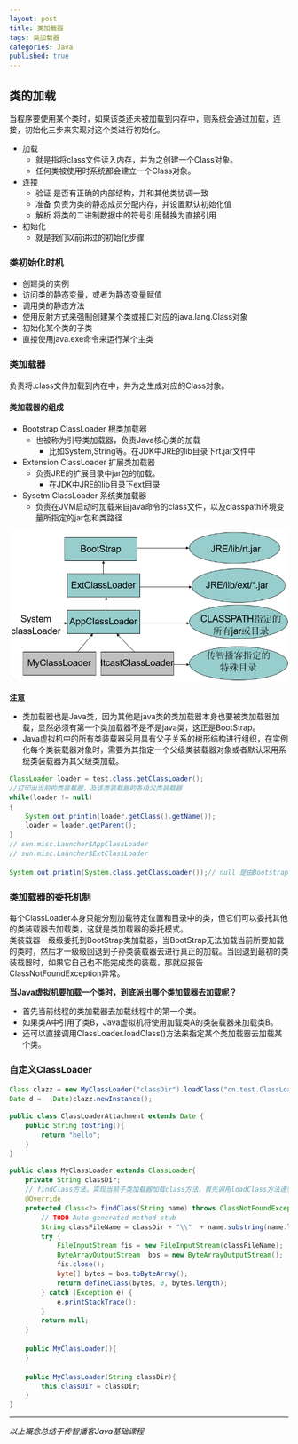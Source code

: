 ```yaml
---  
layout: post  
title: 类加载器  
tags: 类加载器  
categories: Java  
published: true  
---  
```


## 类的加载

当程序要使用某个类时，如果该类还未被加载到内存中，则系统会通过加载，连接，初始化三步来实现对这个类进行初始化。

* 加载
	- 就是指将class文件读入内存，并为之创建一个Class对象。
	- 任何类被使用时系统都会建立一个Class对象。
* 连接
	- 验证 是否有正确的内部结构，并和其他类协调一致
	- 准备 负责为类的静态成员分配内存，并设置默认初始化值
	- 解析 将类的二进制数据中的符号引用替换为直接引用
* 初始化
	- 就是我们以前讲过的初始化步骤

### 类初始化时机

* 创建类的实例
* 访问类的静态变量，或者为静态变量赋值
* 调用类的静态方法
* 使用反射方式来强制创建某个类或接口对应的java.lang.Class对象
* 初始化某个类的子类
* 直接使用java.exe命令来运行某个主类

### 类加载器

负责将.class文件加载到内在中，并为之生成对应的Class对象。

#### 类加载器的组成

* Bootstrap ClassLoader 根类加载器
	- 也被称为引导类加载器，负责Java核心类的加载
		+ 比如System,String等。在JDK中JRE的lib目录下rt.jar文件中
* Extension ClassLoader 扩展类加载器
	- 负责JRE的扩展目录中jar包的加载。
		+ 在JDK中JRE的lib目录下ext目录
* Sysetm ClassLoader 系统类加载器
	- 负责在JVM启动时加载来自java命令的class文件，以及classpath环境变量所指定的jar包和类路径

![类加载器之间的父子关系和管辖范围图](/static/img/类加载器/类加载器之间的父子关系和管辖范围图.PNG "类加载器之间的父子关系和管辖范围图")

**注意**

* 类加载器也是Java类，因为其他是java类的类加载器本身也要被类加载器加载，显然必须有第一个类加载器不是不是java类，这正是BootStrap。
* Java虚拟机中的所有类装载器采用具有父子关系的树形结构进行组织，在实例化每个类装载器对象时，需要为其指定一个父级类装载器对象或者默认采用系统类装载器为其父级类加载。 

```java
ClassLoader loader = test.class.getClassLoader();
//打印出当前的类装载器，及该类装载器的各级父类装载器
while(loader != null)
{
	System.out.println(loader.getClass().getName());
	loader = loader.getParent();
}
// sun.misc.Launcher$AppClassLoader
// sun.misc.Launcher$ExtClassLoader

System.out.println(System.class.getClassLoader());// null 是由Bootstrap ClassLoader加载的

```

### 类加载器的委托机制

每个ClassLoader本身只能分别加载特定位置和目录中的类，但它们可以委托其他的类装载器去加载类，这就是类加载器的委托模式。  
类装载器一级级委托到BootStrap类加载器，当BootStrap无法加载当前所要加载的类时，然后才一级级回退到子孙类装载器去进行真正的加载。当回退到最初的类装载器时，如果它自己也不能完成类的装载，那就应报告ClassNotFoundException异常。


**当Java虚拟机要加载一个类时，到底派出哪个类加载器去加载呢？**

* 首先当前线程的类加载器去加载线程中的第一个类。
* 如果类A中引用了类B，Java虚拟机将使用加载类A的类装载器来加载类B。 
* 还可以直接调用ClassLoader.loadClass()方法来指定某个类加载器去加载某个类。

### 自定义ClassLoader

```java
Class clazz = new MyClassLoader("classDir").loadClass("cn.test.ClassLoaderAttachment");
Date d =  (Date)clazz.newInstance();
```

```java
public class ClassLoaderAttachment extends Date {
	public String toString(){
		return "hello";
	} 
}
```

```java
public class MyClassLoader extends ClassLoader{
	private String classDir;
	// findClass方法，实现当前子类加载器加载class方法，首先调用loadClass方法递归父类加载器加载后调用该方法
	@Override
	protected Class<?> findClass(String name) throws ClassNotFoundException {
		// TODO Auto-generated method stub
		String classFileName = classDir + "\\"  + name.substring(name.lastIndexOf('.')+1) + ".class";
		try {
			FileInputStream fis = new FileInputStream(classFileName);
			ByteArrayOutputStream  bos = new ByteArrayOutputStream();
			fis.close();
			byte[] bytes = bos.toByteArray();
			return defineClass(bytes, 0, bytes.length);
		} catch (Exception e) {
			e.printStackTrace();
		}
		return null;
	}
	
	public MyClassLoader(){
	}
	
	public MyClassLoader(String classDir){
		this.classDir = classDir;
	}
}
```

----------

*以上概念总结于传智播客Java基础课程*